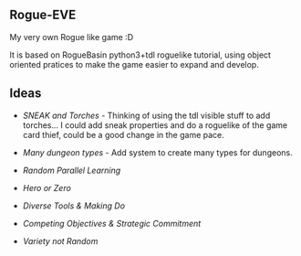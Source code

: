 Rogue-EVE
---

My very own Rogue like game :D

It is based on RogueBasin python3+tdl roguelike tutorial, 
using object oriented pratices to make the game easier to expand 
and develop.

## Ideas
* *SNEAK and Torches* - Thinking of using the tdl visible stuff to add torches... 
I could add sneak properties and do a roguelike of the game card thief, 
could be a good change in the game pace.

* *Many dungeon types* - Add system to create many types for dungeons.

* *Random Parallel Learning*

* *Hero or Zero*

* *Diverse Tools & Making Do*

* *Competing Objectives & Strategic Commitment*

* *Variety not Random*